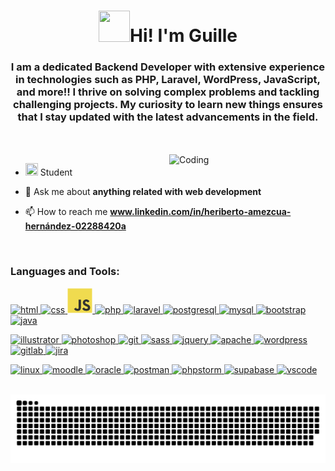<h1 align="center"> <img src="https://cdn-icons-png.flaticon.com/512/2278/2278923.png" width="50" height="50" />Hi! I'm Guille</h1>


<h3 align="center">I am a dedicated Backend Developer with extensive experience in technologies such as PHP, Laravel, WordPress, JavaScript, and more!! I thrive on solving complex problems and tackling challenging projects. My curiosity to learn new things ensures that I stay updated with the latest advancements in the field.</h3>
<br>
<br>
<img align="right" alt="Coding" width="250" src="https://media2.giphy.com/media/v1.Y2lkPTc5MGI3NjExMDRhOHRzODhkOXYxbGUxN2Q1dGxxd2Z4a29jaGZsdjhqcTJxYmllOSZlcD12MV9pbnRlcm5hbF9naWZfYnlfaWQmY3Q9Zw/etjjDkzmBbsLS/giphy.gif">

- <img src="https://cdn-icons-png.flaticon.com/512/3749/3749784.png" width="20" height="20" /> Student

- 💬 Ask me about **anything related with web development**

- 📫 How to reach me **www.linkedin.com/in/heriberto-amezcua-hernández-02288420a**

</br>

<p align="left">
</p>

<h3 align="left">Languages and Tools:</h3>
<p align="left"> 
  <a href="https://www.w3schools.com/html/" target="_blank" rel="noreferrer"> 
      <img src="https://cdn.jsdelivr.net/gh/devicons/devicon/icons/html5/html5-original.svg" alt="html" heigth="40" width="40" />
  </a> 
  <a href="https://www.w3.org/css/" target="_blank" rel="noreferrer">
      <img src="https://cdn.jsdelivr.net/gh/devicons/devicon/icons/css3/css3-original.svg" alt="css" heigth="40" width="40"  />
  </a> 
  <a href="https://developer.mozilla.org/en-US/docs/Web/JavaScript" target="_blank" rel="noreferrer">
    <img src="https://raw.githubusercontent.com/devicons/devicon/master/icons/javascript/javascript-original.svg" alt="javascript" width="40" height="40"/>
  </a>
  <a href="https://www.php.net/" target="_blank" rel="noreferrer">
    <img src="https://cdn.jsdelivr.net/gh/devicons/devicon/icons/php/php-original.svg" alt="php" width="40" height="40">
  </a>
  <a href="https://laravel.com/" target="_blank" rel="noreferrer">
    <img src="https://cdn.jsdelivr.net/gh/devicons/devicon@latest/icons/laravel/laravel-original.svg" alt="laravel" width="40" height="40">
  </a>
  <a href="https://www.postgresql.org" target="_blank" rel="noreferrer">
      <img src="https://cdn.jsdelivr.net/gh/devicons/devicon/icons/postgresql/postgresql-original.svg" alt="postgresql" width="40" height="40" />
  </a>
  <a href="https://mariadb.org/" target="_blank" rel="noreferrer">
      <img src="https://cdn.jsdelivr.net/gh/devicons/devicon@latest/icons/mariadb/mariadb-original-wordmark.svg" alt="mysql" width="40" height="40" />
  </a>
  <a href="https://getbootstrap.com" target="_blank" rel="noreferrer">
   <img src="https://cdn.jsdelivr.net/gh/devicons/devicon@latest/icons/bootstrap/bootstrap-original-wordmark.svg" alt="bootstrap" width="40" height="40"/> 
  </a>
  <a href="https://www.java.com" target="_blank" rel="noreferrer"> 
      <img src="https://cdn.jsdelivr.net/gh/devicons/devicon/icons/java/java-original.svg" alt="java"  heigth="50" width="50" />
  </a>
</p>
<p align="left"> 
  <a href="https://www.adobe.com/es/products/illustrator.html" target="_blank" rel="noreferrer">
    <img src="https://cdn.jsdelivr.net/gh/devicons/devicon/icons/illustrator/illustrator-plain.svg" alt="illustrator" width="40" height="40">
  </a>
  <a href="https://www.adobe.com/la/products/photoshop.html" target="_blank" rel="noreferrer">
    <img src="https://cdn.jsdelivr.net/gh/devicons/devicon@latest/icons/photoshop/photoshop-original.svg" alt="photoshop" width="40" height="40">
  </a>
  <a href="https://git-scm.com/" target="_blank" rel="noreferrer">
    <img src="https://cdn.jsdelivr.net/gh/devicons/devicon/icons/git/git-original.svg" alt="git" width="40" height="40">
  </a>
  <a href="https://sass-lang.com/" target="_blank" rel="noreferrer">
    <img src="https://cdn.jsdelivr.net/gh/devicons/devicon/icons/sass/sass-original.svg" alt="sass" width="40" height="40">
  </a>
  <a href="https://jquery.com/" target="_blank" rel="noreferrer">
      <img src="https://cdn.jsdelivr.net/gh/devicons/devicon/icons/jquery/jquery-original.svg" alt="jquery" width="40" height="40" />
  </a>
  <a href="https://httpd.apache.org/" target="_blank" rel="noreferrer">
      <img src="https://cdn.jsdelivr.net/gh/devicons/devicon@latest/icons/apache/apache-original-wordmark.svg" alt="apache" width="40" height="40" />
  </a>
  <a href="https://wordpress.org/" target="_blank" rel="noreferrer">
      <img src="https://cdn.jsdelivr.net/gh/devicons/devicon@latest/icons/wordpress/wordpress-plain-wordmark.svg" alt="wordpress" width="40" height="40" />
  </a>
  <a href="https://about.gitlab.com/" target="_blank" rel="noreferrer">
      <img src="https://cdn.jsdelivr.net/gh/devicons/devicon@latest/icons/gitlab/gitlab-plain-wordmark.svg" alt="gitlab" width="40" height="40" />
  </a>
  <a href="https://www.atlassian.com/" target="_blank" rel="noreferrer">
      <img src="https://cdn.jsdelivr.net/gh/devicons/devicon@latest/icons/jira/jira-original-wordmark.svg" alt="jira" width="40" height="40" />
  </a>
</p>

<p align="left"> 
    <a href="https://www.linux.org/" target="_blank" rel="noreferrer">
      <img src="https://cdn.jsdelivr.net/gh/devicons/devicon@latest/icons/linux/linux-original.svg" alt="linux" width="40" height="40" />
  </a>
  <a href="https://moodle.org/" target="_blank" rel="noreferrer">
      <img src="https://cdn.jsdelivr.net/gh/devicons/devicon@latest/icons/moodle/moodle-original-wordmark.svg" alt="moodle" width="40" height="40" />
  </a>
  <a href="https://www.oracle.com/" target="_blank" rel="noreferrer">
      <img src="https://cdn.jsdelivr.net/gh/devicons/devicon@latest/icons/oracle/oracle-original.svg" alt="oracle" width="40" height="40" />
  </a>
  <a href="https://www.postman.com/" target="_blank" rel="noreferrer">
      <img src="https://cdn.jsdelivr.net/gh/devicons/devicon@latest/icons/postman/postman-original.svg" alt="postman" width="40" height="40" />
  </a>
  <a href="https://www.jetbrains.com/es-es/phpstorm/" target="_blank" rel="noreferrer">
      <img src="https://cdn.jsdelivr.net/gh/devicons/devicon@latest/icons/phpstorm/phpstorm-original.svg" alt="phpstorm" width="40" height="40" />
  </a>
  <a href="https://supabase.com/" target="_blank" rel="noreferrer">
      <img src="https://cdn.jsdelivr.net/gh/devicons/devicon@latest/icons/supabase/supabase-original.svg" alt="supabase" width="40" height="40" />
  </a>
  <a href="https://code.visualstudio.com/" target="_blank" rel="noreferrer">
      <img src="https://cdn.jsdelivr.net/gh/devicons/devicon@latest/icons/vscode/vscode-original.svg" alt="vscode" width="40" height="40" />
  </a>
</p>

</br>

<img src="https://raw.githubusercontent.com/Hoxuro/Hoxuro/output/snake.svg" alt="Snake animation" />
